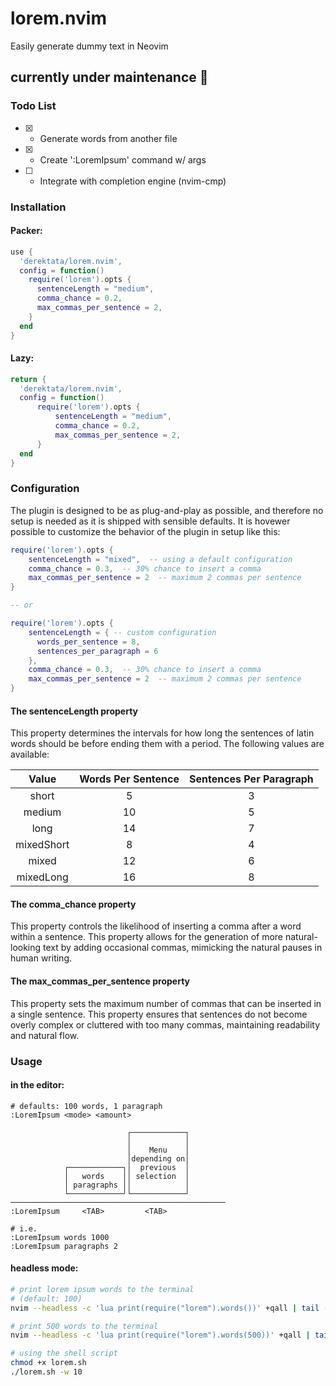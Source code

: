 # lorem.nvim

Easily generate dummy text in Neovim

## currently under maintenance 🧰

### Todo List

- [x] - Generate words from another file
- [x] - Create ':LoremIpsum' command w/ args
- [ ] - Integrate with completion engine (nvim-cmp)

### Installation

#### Packer:

```lua
use {
  'derektata/lorem.nvim',
  config = function()
    require('lorem').opts {
      sentenceLength = "medium",
      comma_chance = 0.2,
      max_commas_per_sentence = 2,
    }
  end
}
```

#### Lazy:

```lua
return {
  'derektata/lorem.nvim',
  config = function()
      require('lorem').opts {
          sentenceLength = "medium",
          comma_chance = 0.2,
          max_commas_per_sentence = 2,
      }
  end
}
```

### Configuration

The plugin is designed to be as plug-and-play as possible, and therefore no setup is needed as it is shipped with sensible defaults. It is hovewer possible to customize the behavior of the plugin in setup like this:

```lua
require('lorem').opts {
    sentenceLength = "mixed",  -- using a default configuration
    comma_chance = 0.3,  -- 30% chance to insert a comma
    max_commas_per_sentence = 2  -- maximum 2 commas per sentence
}

-- or

require('lorem').opts {
    sentenceLength = { -- custom configuration
      words_per_sentence = 8,
      sentences_per_paragraph = 6
    },
    comma_chance = 0.3,  -- 30% chance to insert a comma
    max_commas_per_sentence = 2  -- maximum 2 commas per sentence
}
```

#### The sentenceLength property

This property determines the intervals for how long the sentences of latin words should be before ending them with a period. The following values are available:

| **Value**  | **Words Per Sentence** | **Sentences Per Paragraph** |
| :--------: | :--------------------: | :-------------------------: |
|   short    |           5            |              3              |
|   medium   |           10           |              5              |
|    long    |           14           |              7              |
| mixedShort |           8            |              4              |
|   mixed    |           12           |              6              |
| mixedLong  |           16           |              8              |

#### The comma_chance property

This property controls the likelihood of inserting a comma after a word within a sentence. This property allows for the generation of more natural-looking text by adding occasional commas, mimicking the natural pauses in human writing.

#### The max_commas_per_sentence property

This property sets the maximum number of commas that can be inserted in a single sentence. This property ensures that sentences do not become overly complex or cluttered with too many commas, maintaining readability and natural flow.

### Usage

#### in the editor:

```text
# defaults: 100 words, 1 paragraph
:LoremIpsum <mode> <amount>

                          ┌────────────┐
                          │            │
                          │    Menu    │
                          │depending on│
            ┌────────────┐│  previous  │
            │   words    ││ selection  │
            │ paragraphs ││            │
            └────────────┘└────────────┘
────────────────────────────────────────────────
:LoremIpsum     <TAB>         <TAB>

# i.e.
:LoremIpsum words 1000
:LoremIpsum paragraphs 2
```

#### headless mode:

```bash
# print lorem ipsum words to the terminal
# (default: 100)
nvim --headless -c 'lua print(require("lorem").words())' +qall | tail -n +1

# print 500 words to the terminal
nvim --headless -c 'lua print(require("lorem").words(500))' +qall | tail -n +1

# using the shell script
chmod +x lorem.sh
./lorem.sh -w 10
```
